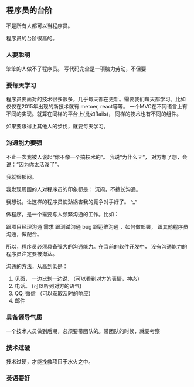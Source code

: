 ## 程序员的台阶

不是所有人都可以当程序员。

程序员的台阶很高的。

### 人要聪明

笨笨的人做不了程序员。 写代码完全是一项脑力劳动，不但要

### 要每天学习

程序员要面对的技术很多很多，几乎每天都在更新。需要我们每天都学习。比如
仅仅在2015年出现的新技术就有 metoer, react等等。 一个MVC在不同语言上有
不同的实现。就算在同样的平台上(比如Rails)， 同样的技术也有不同的组件。

如果要跟得上其他人的步伐，就要每天学习。


### 沟通能力要强

不止一次我被人说起“你不像一个搞技术的”。
我说“为什么？”， 对方想了想，会说：“因为你太活泼了”。

我就很郁闷。

我发现周围的人对程序员的印象都是： 沉闷，不擅长沟通。

我想说，让这样的程序员使劲祸害我的竞争对手好了。 ^_^

做程序，是一个需要与人频繁沟通的工作。比如：

跟项目经理沟通 需求
跟测试沟通 bug
跟运维沟通 ，如何做部署，
跟其他程序员沟通，做配合。

所以，程序员必须具备强大的沟通能力。在当前的软件开发中，
没有沟通能力的程序员注定要被淘汰。


沟通的方法，从高到低是：

1. 见面， 一边比划一边说. （可以看到对方的表情，神态）
2. 电话。 (可以听到对方的语气)
3. QQ, 微信 （可以获取及时的响应）
4. 邮件


### 具备领导气质

一个技术人员做到后期，必须要带团队的。带团队的时候，就要考察

### 技术过硬

技术过硬，才能挽救项目于水火之中。

### 英语要好


